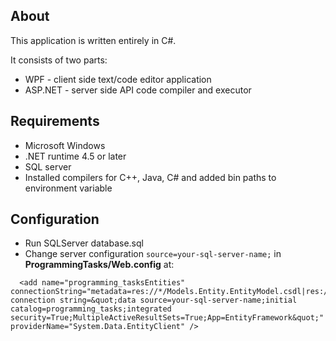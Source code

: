 ## About
This application is written entirely in C#.

It consists of two parts:
- WPF - client side text/code editor application
- ASP.NET - server side API code compiler and executor

## Requirements
- Microsoft Windows
- .NET runtime 4.5 or later
- SQL server
- Installed compilers for C++, Java, C# and added bin paths to environment variable

## Configuration
- Run SQLServer database.sql
- Change server configuration `source=your-sql-server-name;` in **ProgrammingTasks/Web.config** at:
```
  <add name="programming_tasksEntities" connectionString="metadata=res://*/Models.Entity.EntityModel.csdl|res://*/Models.Entity.EntityModel.ssdl|res://*/Models.Entity.EntityModel.msl;provider=System.Data.SqlClient;provider connection string=&quot;data source=your-sql-server-name;initial catalog=programming_tasks;integrated security=True;MultipleActiveResultSets=True;App=EntityFramework&quot;" providerName="System.Data.EntityClient" />
```
